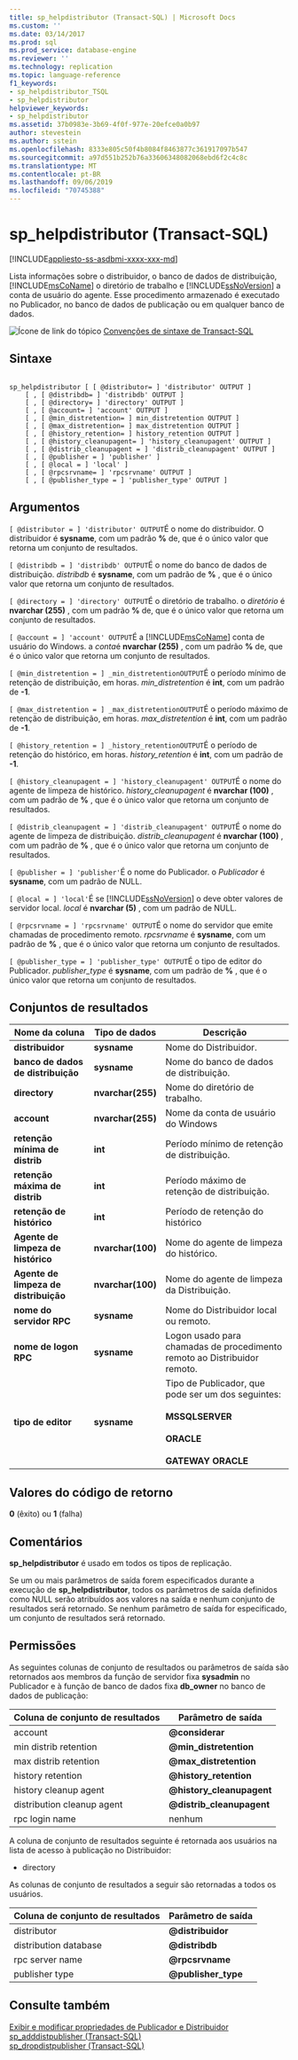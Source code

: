 ```yaml
---
title: sp_helpdistributor (Transact-SQL) | Microsoft Docs
ms.custom: ''
ms.date: 03/14/2017
ms.prod: sql
ms.prod_service: database-engine
ms.reviewer: ''
ms.technology: replication
ms.topic: language-reference
f1_keywords:
- sp_helpdistributor_TSQL
- sp_helpdistributor
helpviewer_keywords:
- sp_helpdistributor
ms.assetid: 37b0983e-3b69-4f0f-977e-20efce0a0b97
author: stevestein
ms.author: sstein
ms.openlocfilehash: 8333e805c50f4b8084f8463877c361917097b547
ms.sourcegitcommit: a97d551b252b76a33606348082068ebd6f2c4c8c
ms.translationtype: MT
ms.contentlocale: pt-BR
ms.lasthandoff: 09/06/2019
ms.locfileid: "70745388"
---
```

# <a name="sp_helpdistributor-transact-sql"></a>sp_helpdistributor (Transact-SQL)
[!INCLUDE[appliesto-ss-asdbmi-xxxx-xxx-md](../../includes/appliesto-ss-asdbmi-xxxx-xxx-md.md)]

  Lista informações sobre o distribuidor, o banco de dados de distribuição, [!INCLUDE[msCoName](../../includes/msconame-md.md)] o diretório de trabalho e [!INCLUDE[ssNoVersion](../../includes/ssnoversion-md.md)] a conta de usuário do agente. Esse procedimento armazenado é executado no Publicador, no banco de dados de publicação ou em qualquer banco de dados.  
  
 ![Ícone de link do tópico](../../database-engine/configure-windows/media/topic-link.gif "Ícone de link do tópico") [Convenções de sintaxe de Transact-SQL](../../t-sql/language-elements/transact-sql-syntax-conventions-transact-sql.md)  
  
## <a name="syntax"></a>Sintaxe  
  
```  
  
sp_helpdistributor [ [ @distributor= ] 'distributor' OUTPUT ]  
    [ , [ @distribdb= ] 'distribdb' OUTPUT ]  
    [ , [ @directory= ] 'directory' OUTPUT ]  
    [ , [ @account= ] 'account' OUTPUT ]  
    [ , [ @min_distretention= ] min_distretention OUTPUT ]  
    [ , [ @max_distretention= ] max_distretention OUTPUT ]  
    [ , [ @history_retention= ] history_retention OUTPUT ]  
    [ , [ @history_cleanupagent= ] 'history_cleanupagent' OUTPUT ]  
    [ , [ @distrib_cleanupagent = ] 'distrib_cleanupagent' OUTPUT ]  
    [ , [ @publisher = ] 'publisher' ]   
    [ , [ @local = ] 'local' ]  
    [ , [ @rpcsrvname= ] 'rpcsrvname' OUTPUT ]  
    [ , [ @publisher_type = ] 'publisher_type' OUTPUT ]  
```  
  
## <a name="arguments"></a>Argumentos  
`[ @distributor = ] 'distributor' OUTPUT`É o nome do distribuidor. O distribuidor é **sysname**, com um padrão **%** de, que é o único valor que retorna um conjunto de resultados.  
  
`[ @distribdb = ] 'distribdb' OUTPUT`É o nome do banco de dados de distribuição. *distribdb* é **sysname**, com um padrão de **%** , que é o único valor que retorna um conjunto de resultados.  
  
`[ @directory = ] 'directory' OUTPUT`É o diretório de trabalho. o *diretório* é **nvarchar (255)** , com um padrão **%** de, que é o único valor que retorna um conjunto de resultados.  
  
`[ @account = ] 'account' OUTPUT`É a [!INCLUDE[msCoName](../../includes/msconame-md.md)] conta de usuário do Windows. a *conta*é **nvarchar (255)** , com um padrão **%** de, que é o único valor que retorna um conjunto de resultados.  
  
`[ @min_distretention = ] _min_distretentionOUTPUT`É o período mínimo de retenção de distribuição, em horas. *min_distretention* é **int**, com um padrão de **-1**.  
  
`[ @max_distretention = ] _max_distretentionOUTPUT`É o período máximo de retenção de distribuição, em horas. *max_distretention* é **int**, com um padrão de **-1**.  
  
`[ @history_retention = ] _history_retentionOUTPUT`É o período de retenção do histórico, em horas. *history_retention* é **int**, com um padrão de **-1**.  
  
`[ @history_cleanupagent = ] 'history_cleanupagent' OUTPUT`É o nome do agente de limpeza de histórico. *history_cleanupagent* é **nvarchar (100)** , com um padrão de **%** , que é o único valor que retorna um conjunto de resultados.  
  
`[ @distrib_cleanupagent = ] 'distrib_cleanupagent' OUTPUT`É o nome do agente de limpeza de distribuição. *distrib_cleanupagent* é **nvarchar (100)** , com um padrão de **%** , que é o único valor que retorna um conjunto de resultados.  
  
`[ @publisher = ] 'publisher'`É o nome do Publicador. o *Publicador* é **sysname**, com um padrão de NULL.  
  
`[ @local = ] 'local'`É se [!INCLUDE[ssNoVersion](../../includes/ssnoversion-md.md)] o deve obter valores de servidor local. *local* é **nvarchar (5)** , com um padrão de NULL.  
  
`[ @rpcsrvname = ] 'rpcsrvname' OUTPUT`É o nome do servidor que emite chamadas de procedimento remoto. *rpcsrvname* é **sysname**, com um padrão de **%** , que é o único valor que retorna um conjunto de resultados.  
  
`[ @publisher_type = ] 'publisher_type' OUTPUT`É o tipo de editor do Publicador. *publisher_type* é **sysname**, com um padrão de **%** , que é o único valor que retorna um conjunto de resultados.  
  
## <a name="result-sets"></a>Conjuntos de resultados  
  
|Nome da coluna|Tipo de dados|Descrição|  
|-----------------|---------------|-----------------|  
|**distribuidor**|**sysname**|Nome do Distribuidor.|  
|**banco de dados de distribuição**|**sysname**|Nome do banco de dados de distribuição.|  
|**directory**|**nvarchar(255)**|Nome do diretório de trabalho.|  
|**account**|**nvarchar(255)**|Nome da conta de usuário do Windows|  
|**retenção mínima de distrib**|**int**|Período mínimo de retenção de distribuição.|  
|**retenção máxima de distrib**|**int**|Período máximo de retenção de distribuição.|  
|**retenção de histórico**|**int**|Período de retenção do histórico|  
|**Agente de limpeza de histórico**|**nvarchar(100)**|Nome do agente de limpeza do histórico.|  
|**Agente de limpeza de distribuição**|**nvarchar(100)**|Nome do agente de limpeza da Distribuição.|  
|**nome do servidor RPC**|**sysname**|Nome do Distribuidor local ou remoto.|  
|**nome de logon RPC**|**sysname**|Logon usado para chamadas de procedimento remoto ao Distribuidor remoto.|  
|**tipo de editor**|**sysname**|Tipo de Publicador, que pode ser um dos seguintes:<br /><br /> **MSSQLSERVER**<br /><br /> **ORACLE**<br /><br /> **GATEWAY ORACLE**|  
  
## <a name="return-code-values"></a>Valores do código de retorno  
 **0** (êxito) ou **1** (falha)  
  
## <a name="remarks"></a>Comentários  
 **sp_helpdistributor** é usado em todos os tipos de replicação.  
  
 Se um ou mais parâmetros de saída forem especificados durante a execução de **sp_helpdistributor**, todos os parâmetros de saída definidos como NULL serão atribuídos aos valores na saída e nenhum conjunto de resultados será retornado. Se nenhum parâmetro de saída for especificado, um conjunto de resultados será retornado.  
  
## <a name="permissions"></a>Permissões  
 As seguintes colunas de conjunto de resultados ou parâmetros de saída são retornados aos membros da função de servidor fixa **sysadmin** no Publicador e à função de banco de dados fixa **db_owner** no banco de dados de publicação:  
  
|Coluna de conjunto de resultados|Parâmetro de saída|  
|-----------------------|----------------------|  
|account|**\@considerar**|  
|min distrib retention|**\@min_distretention**|  
|max distrib retention|**\@max_distretention**|  
|history retention|**\@history_retention**|  
|history cleanup agent|**\@history_cleanupagent**|  
|distribution cleanup agent|**\@distrib_cleanupagent**|  
|rpc login name|nenhum|  
  
 A coluna de conjunto de resultados seguinte é retornada aos usuários na lista de acesso à publicação no Distribuidor:  
  
-   directory  
  
 As colunas de conjunto de resultados a seguir são retornadas a todos os usuários.  
  
|Coluna de conjunto de resultados|Parâmetro de saída|  
|-----------------------|----------------------|  
|distributor|**\@distribuidor**|  
|distribution database|**\@distribdb**|  
|rpc server name|**\@rpcsrvname**|  
|publisher type|**\@publisher_type**|  
  
## <a name="see-also"></a>Consulte também  
 [Exibir e modificar propriedades de Publicador e Distribuidor](../../relational-databases/replication/view-and-modify-distributor-and-publisher-properties.md)   
 [sp_adddistpublisher &#40;Transact-SQL&#41;](../../relational-databases/system-stored-procedures/sp-adddistpublisher-transact-sql.md)   
 [sp_dropdistpublisher &#40;Transact-SQL&#41;](../../relational-databases/system-stored-procedures/sp-dropdistpublisher-transact-sql.md)  
  
  
